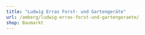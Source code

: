 ```yaml
---
title: "Ludwig Erras Forst- und Gartengeräte"
url: /amberg/ludwig-erras-forst-und-gartengeraete/
shop: Baumarkt
---
```

